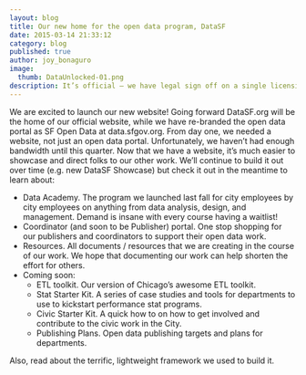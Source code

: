 ```yaml
---
layout: blog
title: Our new home for the open data program, DataSF
date: 2015-03-14 21:33:12
category: blog
published: true
author: joy_bonaguro
image:
  thumb: DataUnlocked-01.png
description: It’s official – we have legal sign off on a single licensing strategy for DataSF! Going forward, all data will be released under the friendly, no obligation Public Domain Dedication License (PDDL).
---
```

We are excited to launch our new website! Going forward DataSF.org will be the home of our official website, while we have re-branded the open data portal as SF Open Data at data.sfgov.org.
From day one, we needed a website, not just an open data portal. Unfortunately, we haven’t had enough bandwidth until this quarter. Now that we have a website, it’s much easier to showcase and direct folks to our other work. We’ll continue to build it out over time (e.g. new DataSF Showcase) but check it out in the meantime to learn about:

- Data Academy. The program we launched last fall for city employees by city employees on anything from data analysis, design, and management. Demand is insane with every course having a waitlist!
- Coordinator (and soon to be Publisher) portal. One stop shopping for our publishers and coordinators to support their open data work.
- Resources. All documents / resources that we are creating in the course of our work. We hope that documenting our work can help shorten the effort for others.
- Coming soon:
	- ETL toolkit. Our version of Chicago’s awesome ETL toolkit.
	- Stat Starter Kit. A series of case studies and tools for departments to use to kickstart performance stat programs.
	- Civic Starter Kit. A quick how to on how to get involved and contribute to the civic work in the City.
	- Publishing Plans. Open data publishing targets and plans for departments.

Also, read about the terrific, lightweight framework we used to build it.